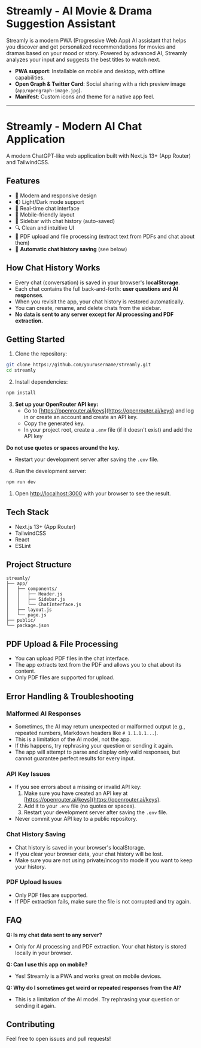 # Streamly - AI Movie & Drama Suggestion Assistant

Streamly is a modern PWA (Progressive Web App) AI assistant that helps you discover and get personalized recommendations for movies and dramas based on your mood or story. Powered by advanced AI, Streamly analyzes your input and suggests the best titles to watch next.

- **PWA support**: Installable on mobile and desktop, with offline capabilities.
- **Open Graph & Twitter Card**: Social sharing with a rich preview image (`app/opengraph-image.jpg`).
- **Manifest**: Custom icons and theme for a native app feel.

---

# Streamly - Modern AI Chat Application

A modern ChatGPT-like web application built with Next.js 13+ (App Router) and TailwindCSS.

## Features

- 🎨 Modern and responsive design
- 🌓 Light/Dark mode support
- 💬 Real-time chat interface
- 📱 Mobile-friendly layout
- 🎯 Sidebar with chat history (auto-saved)
- 🔍 Clean and intuitive UI
- 📄 PDF upload and file processing (extract text from PDFs and chat about them)
- 💾 **Automatic chat history saving** (see below)

## How Chat History Works

- Every chat (conversation) is saved in your browser's **localStorage**.
- Each chat contains the full back-and-forth: **user questions and AI responses**.
- When you revisit the app, your chat history is restored automatically.
- You can create, rename, and delete chats from the sidebar.
- **No data is sent to any server except for AI processing and PDF extraction.**

## Getting Started

1. Clone the repository:
```bash
git clone https://github.com/yourusername/streamly.git
cd streamly
```

2. Install dependencies:
```bash
npm install
```

3. **Set up your OpenRouter API key:**
   - Go to [https://openrouter.ai/keys](https://openrouter.ai/keys) and log in or create an account and create an API key.
   - Copy the generated key.
   - In your project root, create a `.env` file (if it doesn't exist) and add the API key
      
  **Do not use quotes or spaces around the key.**

   - Restart your development server after saving the `.env` file.

4. Run the development server:
```bash
npm run dev
```

1. Open [http://localhost:3000](http://localhost:3000) with your browser to see the result.

## Tech Stack

- Next.js 13+ (App Router)
- TailwindCSS
- React
- ESLint

## Project Structure

```
streamly/
├── app/
│   ├── components/
│   │   ├── Header.js
│   │   ├── Sidebar.js
│   │   └── ChatInterface.js
│   ├── layout.js
│   └── page.js
├── public/
└── package.json
```

## PDF Upload & File Processing
- You can upload PDF files in the chat interface.
- The app extracts text from the PDF and allows you to chat about its content.
- Only PDF files are supported for upload.

## Error Handling & Troubleshooting

### Malformed AI Responses
- Sometimes, the AI may return unexpected or malformed output (e.g., repeated numbers, Markdown headers like `# 1.1.1.1...`).
- This is a limitation of the AI model, not the app.
- If this happens, try rephrasing your question or sending it again.
- The app will attempt to parse and display only valid responses, but cannot guarantee perfect results for every input.

### API Key Issues
- If you see errors about a missing or invalid API key:
  1. Make sure you have created an API key at [https://openrouter.ai/keys](https://openrouter.ai/keys).
  2. Add it to your `.env` file (no quotes or spaces).
  3. Restart your development server after saving the `.env` file.
- Never commit your API key to a public repository.

### Chat History Saving
- Chat history is saved in your browser's localStorage.
- If you clear your browser data, your chat history will be lost.
- Make sure you are not using private/incognito mode if you want to keep your history.

### PDF Upload Issues
- Only PDF files are supported.
- If PDF extraction fails, make sure the file is not corrupted and try again.

## FAQ

**Q: Is my chat data sent to any server?**
- Only for AI processing and PDF extraction. Your chat history is stored locally in your browser.

**Q: Can I use this app on mobile?**
- Yes! Streamly is a PWA and works great on mobile devices.

**Q: Why do I sometimes get weird or repeated responses from the AI?**
- This is a limitation of the AI model. Try rephrasing your question or sending it again.

## Contributing

Feel free to open issues and pull requests!
